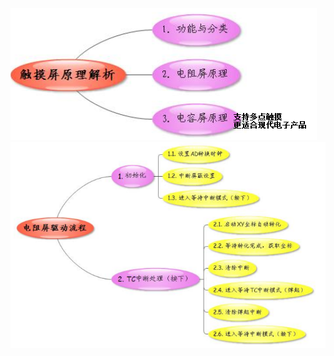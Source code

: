 ![](../photo/Pasted%20image%2020230428154546.png)
![](../photo/Pasted%20image%2020230428154225.png)
